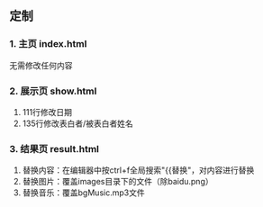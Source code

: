 ## 定制
### 1. 主页 index.html
无需修改任何内容
### 2. 展示页 show.html
1. 111行修改日期
2. 135行修改表白者/被表白者姓名
### 3. 结果页 result.html
1. 替换内容：在编辑器中按ctrl+f全局搜索"{{替换"，对内容进行替换
2. 替换图片：覆盖images目录下的文件（除baidu.png）
3. 替换音乐：覆盖bgMusic.mp3文件
